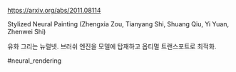 https://arxiv.org/abs/2011.08114

Stylized Neural Painting (Zhengxia Zou, Tianyang Shi, Shuang Qiu, Yi Yuan, Zhenwei Shi)

유화 그리는 뉴럴넷. 브러쉬 엔진을 모델에 탑재하고 옵티멀 트랜스포트로 최적화.

#neural_rendering 